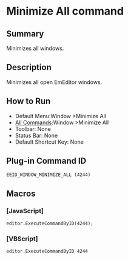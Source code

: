 # Minimize All command

## Summary

Minimizes all windows.

## Description

Minimizes all open EmEditor windows.

## How to Run

- Default Menu:Window \>Minimize All
- [All Commands](../tools/all_commands):Window
\>Minimize All
- Toolbar: None
- Status Bar: None
- Default Shortcut Key: None

## Plug-in Command ID

```
EEID_WINDOW_MINIMIZE_ALL (4244)```

## Macros

### \[JavaScript\]

```
editor.ExecuteCommandByID(4244);
```

### \[VBScript\]

```
editor.ExecuteCommandByID 4244
```

